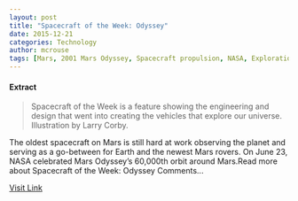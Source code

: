 ```yaml
---
layout: post
title: "Spacecraft of the Week: Odyssey"
date: 2015-12-21
categories: Technology
author: mcrouse
tags: [Mars, 2001 Mars Odyssey, Spacecraft propulsion, NASA, Exploration of Mars, Lander (spacecraft), Spaceflight technologies, Spaceflight, Outer space, Spacecraft, Astronautics, Flight, Aerospace engineering, Discovery and exploration of the Solar System, Space exploration, Aerospace, Solar System]
---
```





#### Extract
>Spacecraft of the Week is a feature showing the engineering and design that went into creating the vehicles that explore our universe. Illustration by Larry Corby.

The oldest spacecraft on Mars is still hard at work observing the planet and serving as a go-between for Earth and the newest Mars rovers. On June 23, NASA celebrated Mars Odyssey’s 60,000th orbit around Mars.Read more about Spacecraft of the Week: Odyssey Comments...



[Visit Link](http://www.pddnet.com/articles/2015/06/spacecraft-week-odyssey)


